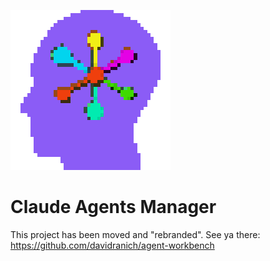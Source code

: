 ![Application Logo](claude-agents-manager-guy.png)

# Claude Agents Manager

This project has been moved and "rebranded". See ya there: https://github.com/davidranich/agent-workbench